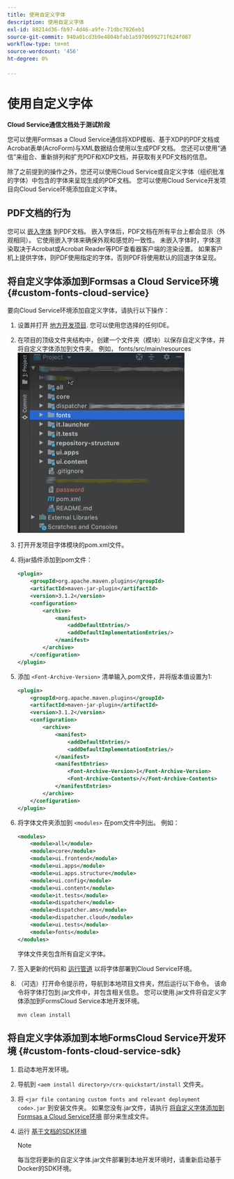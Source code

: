 ```yaml
---
title: 使用自定义字体
description: 使用自定义字体
exl-id: 88214d36-fb97-4d46-a9fe-71dbc7826eb1
source-git-commit: 940a01cd3b9e4804bfab1a5970699271f624f087
workflow-type: tm+mt
source-wordcount: '456'
ht-degree: 0%

---
```


# 使用自定义字体

**Cloud Service通信文档处于测试阶段**

您可以使用Formsas a Cloud Service通信将XDP模板、基于XDP的PDF文档或Acrobat表单(AcroForm)与XML数据结合使用以生成PDF文档。 您还可以使用“通信”来组合、重新排列和扩充PDF和XDP文档，并获取有关PDF文档的信息。

除了之前提到的操作之外，您还可以使用Cloud Service或自定义字体（组织批准的字体）中包含的字体来呈现生成的PDF文档。 您可以使用Cloud Service开发项目向Cloud Service环境添加自定义字体。

## PDF文档的行为

您可以 [嵌入字体](https://adobedocs.github.io/experience-manager-forms-cloud-service-developer-reference/api/sync/#tag/PDFOutputOptions) 到PDF文档。 嵌入字体后，PDF文档在所有平台上都会显示（外观相同）。 它使用嵌入字体来确保外观和感觉的一致性。 未嵌入字体时，字体渲染取决于Acrobat或Acrobat Reader等PDF查看器客户端的渲染设置。 如果客户机上提供字体，则PDF使用指定的字体，否则PDF将使用默认的回退字体呈现。

## 将自定义字体添加到Formsas a Cloud Service环境 {#custom-fonts-cloud-service}

要向Cloud Service环境添加自定义字体，请执行以下操作：

1. 设置并打开 [地方开发项目](setup-local-development-environment.md). 您可以使用您选择的任何IDE。
1. 在项目的顶级文件夹结构中，创建一个文件夹（模块）以保存自定义字体，并将自定义字体添加到文件夹。 例如， fonts/src/main/resources
   ![字体文件夹](assets/fonts.png)

1. 打开开发项目字体模块的pom.xml文件。
1. 将jar插件添加到pom文件：

   ```xml
   <plugin>
       <groupId>org.apache.maven.plugins</groupId>
       <artifactId>maven-jar-plugin</artifactId>
       <version>3.1.2</version>
       <configuration>
           <archive>
               <manifest>
                   <addDefaultEntries/>
                   <addDefaultImplementationEntries/>
               </manifest>
           </archive>
       </configuration>
   </plugin>
   ```


1. 添加 `<Font-Archive-Version>` 清单输入.pom文件，并将版本值设置为1:

   ```xml
   <plugin>
       <groupId>org.apache.maven.plugins</groupId>
       <artifactId>maven-jar-plugin</artifactId>
       <version>3.1.2</version>
       <configuration>
           <archive>
               <manifest>
                   <addDefaultEntries/>
                   <addDefaultImplementationEntries/>
               </manifest>
               <manifestEntries>
                   <Font-Archive-Version>1</Font-Archive-Version>
                   <Font-Archive-Contents>/</Font-Archive-Contents>
               </manifestEntries> 
           </archive>
       </configuration>
   </plugin>
   ```

1. 将字体文件夹添加到 `<modules>` 在pom文件中列出。 例如：

   ```xml
   <modules>
       <module>all</module>
       <module>core</module>
       <module>ui.frontend</module>
       <module>ui.apps</module>
       <module>ui.apps.structure</module>
       <module>ui.config</module>
       <module>ui.content</module>
       <module>it.tests</module>
       <module>dispatcher</module>
       <module>dispatcher.ams</module>
       <module>dispatcher.cloud</module>
       <module>ui.tests</module>
       <module>fonts</module>
   </modules>
   ```

   字体文件夹包含所有自定义字体。

1. 签入更新的代码和 [运行管道](/help/implementing/cloud-manager/deploy-code.md) 以将字体部署到Cloud Service环境。

1. （可选）打开命令提示符，导航到本地项目文件夹，然后运行以下命令。 该命令将字体打包到.jar文件中，并包含相关信息。 您可以使用.jar文件将自定义字体添加到FormsCloud Service本地开发环境。

   ```shell
   mvn clean install
   ```

## 将自定义字体添加到本地FormsCloud Service开发环境 {#custom-fonts-cloud-service-sdk}

1. 启动本地开发环境。
1. 导航到 `<aem install directory>/crx-quickstart/install` 文件夹。
1. 将 `<jar file contaning custom fonts and relevant deployment code>.jar` 到安装文件夹。 如果您没有.jar文件，请执行 [将自定义字体添加到Formsas a Cloud Service环境](#custom-fonts-cloud-service) 部分来生成文件。
1. 运行 [基于文档的SDK环境](setup-local-development-environment.md#docker-microservices)


   >[!NOTE]
   >
   >每当您将更新的自定义字体.jar文件部署到本地开发环境时，请重新启动基于Docker的SDK环境。
